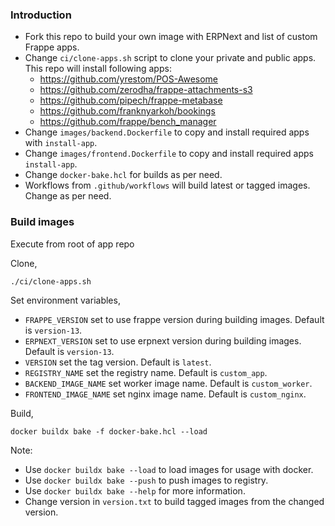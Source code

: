 ### Introduction

- Fork this repo to build your own image with ERPNext and list of custom Frappe apps.
- Change `ci/clone-apps.sh` script to clone your private and public apps. This repo will install following apps:
  - https://github.com/yrestom/POS-Awesome
  - https://github.com/zerodha/frappe-attachments-s3
  - https://github.com/pipech/frappe-metabase
  - https://github.com/franknyarkoh/bookings
  - https://github.com/frappe/bench_manager
- Change `images/backend.Dockerfile` to copy and install required apps with `install-app`.
- Change `images/frontend.Dockerfile` to copy and install required apps `install-app`.
- Change `docker-bake.hcl` for builds as per need.
- Workflows from `.github/workflows` will build latest or tagged images. Change as per need.

### Build images

Execute from root of app repo

Clone,

```shell
./ci/clone-apps.sh
```

Set environment variables,

- `FRAPPE_VERSION` set to use frappe version during building images. Default is `version-13`.
- `ERPNEXT_VERSION` set to use erpnext version during building images. Default is `version-13`.
- `VERSION` set the tag version. Default is `latest`.
- `REGISTRY_NAME` set the registry name. Default is `custom_app`.
- `BACKEND_IMAGE_NAME` set worker image name. Default is `custom_worker`.
- `FRONTEND_IMAGE_NAME` set nginx image name. Default is `custom_nginx`.

Build,

```shell
docker buildx bake -f docker-bake.hcl --load
```

Note:

- Use `docker buildx bake --load` to load images for usage with docker.
- Use `docker buildx bake --push` to push images to registry.
- Use `docker buildx bake --help` for more information.
- Change version in `version.txt` to build tagged images from the changed version.
